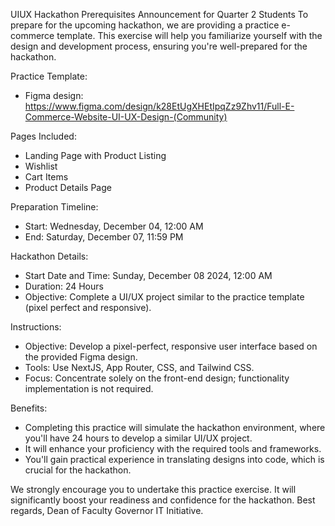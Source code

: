 UIUX Hackathon Prerequisites Announcement for Quarter 2 Students
To prepare for the upcoming hackathon, we are providing a practice e-commerce template. This exercise will help you familiarize yourself with the design and development process, ensuring you're well-prepared for the hackathon.

Practice Template:
- Figma design: https://www.figma.com/design/k28EtUgXHEtIpqZz9Zhv11/Full-E-Commerce-Website-UI-UX-Design-(Community)

Pages Included:
- Landing Page with Product Listing
- Wishlist
- Cart Items
- Product Details Page

Preparation Timeline:
- Start: Wednesday, December 04, 12:00 AM
- End: Saturday, December 07, 11:59 PM

Hackathon Details:
- Start Date and Time: Sunday, December 08 2024, 12:00 AM
- Duration: 24 Hours
- Objective: Complete a UI/UX project similar to the practice template (pixel perfect and responsive).

Instructions:
- Objective: Develop a pixel-perfect, responsive user interface based on the provided Figma design.
- Tools: Use NextJS, App Router, CSS, and Tailwind CSS.
- Focus: Concentrate solely on the front-end design; functionality implementation is not required.

Benefits:
- Completing this practice will simulate the hackathon environment, where you'll have 24 hours to develop a similar UI/UX project.
- It will enhance your proficiency with the required tools and frameworks.
- You'll gain practical experience in translating designs into code, which is crucial for the hackathon.

We strongly encourage you to undertake this practice exercise. It will significantly boost your readiness and confidence for the hackathon.
Best regards,
Dean of Faculty
Governor IT Initiative.